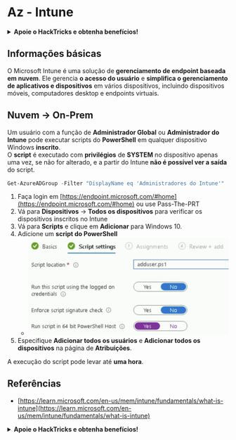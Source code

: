 # Az - Intune

<details>

<summary><strong>Apoie o HackTricks e obtenha benefícios!</strong></summary>

* Se você deseja ver sua **empresa anunciada no HackTricks** ou se deseja acessar a **última versão do PEASS ou baixar o HackTricks em PDF**, confira os [**PLANOS DE ASSINATURA**](https://github.com/sponsors/carlospolop)!
* Adquira o [**oficial PEASS & HackTricks swag**](https://peass.creator-spring.com)
* Descubra [**The PEASS Family**](https://opensea.io/collection/the-peass-family), nossa coleção exclusiva de [**NFTs**](https://opensea.io/collection/the-peass-family)
* **Junte-se ao** 💬 [**grupo Discord**](https://discord.gg/hRep4RUj7f) ou ao [**grupo telegram**](https://t.me/peass) ou **siga-me** no **Twitter** 🐦 [**@carlospolopm**](https://twitter.com/carlospolopm).
* **Compartilhe suas técnicas de hacking enviando PRs para os repositórios do** [**HackTricks**](https://github.com/carlospolop/hacktricks) e [**HackTricks Cloud**](https://github.com/carlospolop/hacktricks-cloud) no Github.

</details>

## Informações básicas

O Microsoft Intune é uma solução de **gerenciamento de endpoint baseada em nuvem**. Ele gerencia **o acesso do usuário** e **simplifica o gerenciamento de aplicativos e dispositivos** em vários dispositivos, incluindo dispositivos móveis, computadores desktop e endpoints virtuais.

## Nuvem -> On-Prem

Um usuário com a função de **Administrador Global** ou **Administrador do Intune** pode executar scripts do **PowerShell** em qualquer dispositivo Windows **inscrito**.\
O **script** é executado com **privilégios** de **SYSTEM** no dispositivo apenas uma vez, se não for alterado, e a partir do Intune **não é possível ver a saída** do script.

```powershell
Get-AzureADGroup -Filter "DisplayName eq 'Administradores do Intune'"
```

1. Faça login em [https://endpoint.microsoft.com/#home](https://endpoint.microsoft.com/#home) ou use Pass-The-PRT
2. Vá para **Dispositivos** -> **Todos os dispositivos** para verificar os dispositivos inscritos no Intune
3. Vá para **Scripts** e clique em **Adicionar** para Windows 10.
4. Adicione um **script do PowerShell**
   * ****![](<../../.gitbook/assets/image (2) (1) (2).png>)****
5. Especifique **Adicionar todos os usuários** e **Adicionar todos os dispositivos** na página de **Atribuições**.

A execução do script pode levar até **uma hora**.

## Referências

* [https://learn.microsoft.com/en-us/mem/intune/fundamentals/what-is-intune](https://learn.microsoft.com/en-us/mem/intune/fundamentals/what-is-intune)

<details>

<summary><strong>Apoie o HackTricks e obtenha benefícios!</strong></summary>

* Se você deseja ver sua **empresa anunciada no HackTricks** ou se deseja acessar a **última versão do PEASS ou baixar o HackTricks em PDF**, confira os [**PLANOS DE ASSINATURA**](https://github.com/sponsors/carlospolop)!
* Adquira o [**oficial PEASS & HackTricks swag**](https://peass.creator-spring.com)
* Descubra [**The PEASS Family**](https://opensea.io/collection/the-peass-family), nossa coleção exclusiva de [**NFTs**](https://opensea.io/collection/the-peass-family)
* **Junte-se ao** 💬 [**grupo Discord**](https://discord.gg/hRep4RUj7f) ou ao [**grupo telegram**](https://t.me/peass) ou **siga-me** no **Twitter** 🐦 [**@carlospolopm**](https://twitter.com/carlospolopm).
* **Compartilhe suas técnicas de hacking enviando PRs para os repositórios do** [**HackTricks**](https://github.com/carlospolop/hacktricks) e [**HackTricks Cloud**](https://github.com/carlospolop/hacktricks-cloud) no Github.

</details>